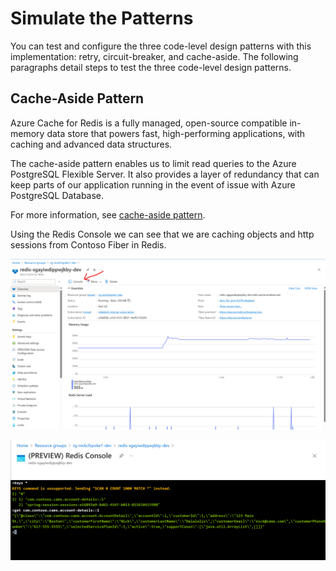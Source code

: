 # Simulate the Patterns

You can test and configure the three code-level design patterns with this implementation: retry, circuit-breaker, and cache-aside. The following paragraphs detail steps to test the three code-level design patterns.

## Cache-Aside Pattern

Azure Cache for Redis is a fully managed, open-source compatible in-memory data store that powers fast, high-performing applications, with caching and advanced data structures.

The cache-aside pattern enables us to limit read queries to  the Azure PostgreSQL Flexible Server. It also provides a layer of redundancy that can keep parts of our application running in the event of issue with Azure PostgreSQL Database.

For more information, see [cache-aside pattern](https://learn.microsoft.com/azure/architecture/patterns/cache-aside).

Using the Redis Console we can see that we are caching objects and http sessions from Contoso Fiber in Redis.

![image of Azure Cache for Redis Console](docs/assets/redis-console.png)

![image of Azure Cache for Redis Keys](docs/assets/redis-keys.png)

